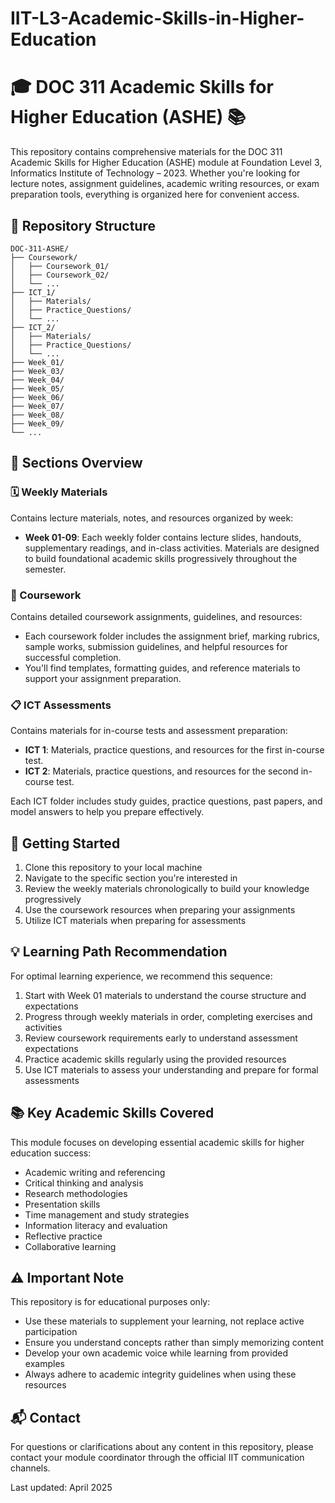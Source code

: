 # IIT-L3-Academic-Skills-in-Higher-Education

# 🎓 DOC 311 Academic Skills for Higher Education (ASHE) 📚

This repository contains comprehensive materials for the DOC 311 Academic Skills for Higher Education (ASHE) module at Foundation Level 3, Informatics Institute of Technology – 2023. Whether you're looking for lecture notes, assignment guidelines, academic writing resources, or exam preparation tools, everything is organized here for convenient access.

## 📂 Repository Structure

```
DOC-311-ASHE/
├── Coursework/
│   ├── Coursework_01/
│   ├── Coursework_02/
│   └── ...
├── ICT_1/
│   ├── Materials/
│   ├── Practice_Questions/
│   └── ...
├── ICT_2/
│   ├── Materials/
│   ├── Practice_Questions/
│   └── ...
├── Week_01/
├── Week_03/
├── Week_04/
├── Week_05/
├── Week_06/
├── Week_07/
├── Week_08/
├── Week_09/
└── ...
```

## 📑 Sections Overview

### 🗓️ Weekly Materials
Contains lecture materials, notes, and resources organized by week:

- **Week 01-09**: Each weekly folder contains lecture slides, handouts, supplementary readings, and in-class activities. Materials are designed to build foundational academic skills progressively throughout the semester.

### 📝 Coursework
Contains detailed coursework assignments, guidelines, and resources:

- Each coursework folder includes the assignment brief, marking rubrics, sample works, submission guidelines, and helpful resources for successful completion.
- You'll find templates, formatting guides, and reference materials to support your assignment preparation.

### 📋 ICT Assessments
Contains materials for in-course tests and assessment preparation:

- **ICT 1**: Materials, practice questions, and resources for the first in-course test.
- **ICT 2**: Materials, practice questions, and resources for the second in-course test.

Each ICT folder includes study guides, practice questions, past papers, and model answers to help you prepare effectively.

## 🚀 Getting Started

1. Clone this repository to your local machine
2. Navigate to the specific section you're interested in
3. Review the weekly materials chronologically to build your knowledge progressively
4. Use the coursework resources when preparing your assignments
5. Utilize ICT materials when preparing for assessments

## 💡 Learning Path Recommendation

For optimal learning experience, we recommend this sequence:

1. Start with Week 01 materials to understand the course structure and expectations
2. Progress through weekly materials in order, completing exercises and activities
3. Review coursework requirements early to understand assessment expectations
4. Practice academic skills regularly using the provided resources
5. Use ICT materials to assess your understanding and prepare for formal assessments

## 📚 Key Academic Skills Covered

This module focuses on developing essential academic skills for higher education success:

- Academic writing and referencing
- Critical thinking and analysis
- Research methodologies
- Presentation skills
- Time management and study strategies
- Information literacy and evaluation
- Reflective practice
- Collaborative learning

## ⚠️ Important Note

This repository is for educational purposes only:

- Use these materials to supplement your learning, not replace active participation
- Ensure you understand concepts rather than simply memorizing content
- Develop your own academic voice while learning from provided examples
- Always adhere to academic integrity guidelines when using these resources

## 📬 Contact

For questions or clarifications about any content in this repository, please contact your module coordinator through the official IIT communication channels.

Last updated: April 2025
